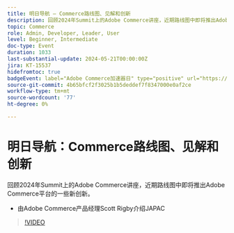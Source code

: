 ```yaml
---
title: 明日导航 — Commerce路线图、见解和创新
description: 回顾2024年Summit上的Adobe Commerce讲座，近期路线图中即将推出Adobe Commerce平台的一些新创新。
topic: Commerce
role: Admin, Developer, Leader, User
level: Beginner, Intermediate
doc-type: Event
duration: 1033
last-substantial-update: 2024-05-21T00:00:00Z
jira: KT-15537
hidefromtoc: true
badgeEvent: label="Adobe Commerce加速器日" type="positive" url="https://experienceleague.adobe.com/en/docs/events/apac-commerce-recordings/2024/accelerator-day/overview.html"
source-git-commit: 4b65bfcf2f3025b1b5deddef7f8347000e0af2ce
workflow-type: tm+mt
source-wordcount: '77'
ht-degree: 0%

---
```



# 明日导航：Commerce路线图、见解和创新

回顾2024年Summit上的Adobe Commerce讲座，近期路线图中即将推出Adobe Commerce平台的一些新创新。

+ 由Adobe Commerce产品经理Scott Rigby介绍JAPAC

>[!VIDEO](https://video.tv.adobe.com/v/3429264/?learn=on)
